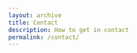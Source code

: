 ```yaml
---
layout: archive
title: Contact
description: How to get in contact 
permalink: /contact/
---
```


<!-- Content here would shop up above your list of posts -->
